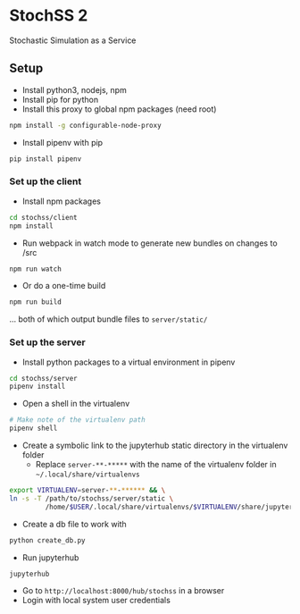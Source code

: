 # StochSS 2

Stochastic Simulation as a Service

## Setup

- Install python3, nodejs, npm
- Install pip for python
- Install this proxy to global npm packages (need root)
```bash
npm install -g configurable-node-proxy
```
- Install pipenv with pip
```bash
pip install pipenv
```
### Set up the client

- Install npm packages
```bash
cd stochss/client
npm install
```
- Run webpack in watch mode to generate new bundles on changes to /src
```bash
npm run watch
```
- Or do a one-time build
```bash
npm run build
```
... both of which output bundle files to `server/static/`

### Set up the server

- Install python packages to a virtual environment in pipenv
```bash
cd stochss/server
pipenv install
```
- Open a shell in the virtualenv
```bash
# Make note of the virtualenv path
pipenv shell
```
- Create a symbolic link to the jupyterhub static directory in the virtualenv folder
  - Replace `server-**-*****` with the name of the virtualenv folder in `~/.local/share/virtualenvs`
```bash
export VIRTUALENV=server-**-****** && \
ln -s -T /path/to/stochss/server/static \
         /home/$USER/.local/share/virtualenvs/$VIRTUALENV/share/jupyterhub/static/stochss
```
- Create a db file to work with
```bash
python create_db.py
```
- Run jupyterhub
```bash
jupyterhub
```
- Go to `http://localhost:8000/hub/stochss` in a browser
- Login with local system user credentials

